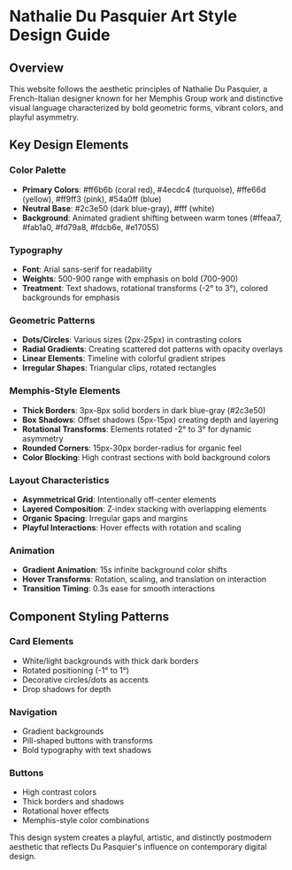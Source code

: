 # Nathalie Du Pasquier Art Style Design Guide

## Overview
This website follows the aesthetic principles of Nathalie Du Pasquier, a French-Italian designer known for her Memphis Group work and distinctive visual language characterized by bold geometric forms, vibrant colors, and playful asymmetry.

## Key Design Elements

### Color Palette
- **Primary Colors**: #ff6b6b (coral red), #4ecdc4 (turquoise), #ffe66d (yellow), #ff9ff3 (pink), #54a0ff (blue)
- **Neutral Base**: #2c3e50 (dark blue-gray), #fff (white)
- **Background**: Animated gradient shifting between warm tones (#ffeaa7, #fab1a0, #fd79a8, #fdcb6e, #e17055)

### Typography
- **Font**: Arial sans-serif for readability
- **Weights**: 500-900 range with emphasis on bold (700-900)
- **Treatment**: Text shadows, rotational transforms (-2° to 3°), colored backgrounds for emphasis

### Geometric Patterns
- **Dots/Circles**: Various sizes (2px-25px) in contrasting colors
- **Radial Gradients**: Creating scattered dot patterns with opacity overlays
- **Linear Elements**: Timeline with colorful gradient stripes
- **Irregular Shapes**: Triangular clips, rotated rectangles

### Memphis-Style Elements
- **Thick Borders**: 3px-8px solid borders in dark blue-gray (#2c3e50)
- **Box Shadows**: Offset shadows (5px-15px) creating depth and layering
- **Rotational Transforms**: Elements rotated -2° to 3° for dynamic asymmetry
- **Rounded Corners**: 15px-30px border-radius for organic feel
- **Color Blocking**: High contrast sections with bold background colors

### Layout Characteristics
- **Asymmetrical Grid**: Intentionally off-center elements
- **Layered Composition**: Z-index stacking with overlapping elements
- **Organic Spacing**: Irregular gaps and margins
- **Playful Interactions**: Hover effects with rotation and scaling

### Animation
- **Gradient Animation**: 15s infinite background color shifts
- **Hover Transforms**: Rotation, scaling, and translation on interaction
- **Transition Timing**: 0.3s ease for smooth interactions

## Component Styling Patterns

### Card Elements
- White/light backgrounds with thick dark borders
- Rotated positioning (-1° to 1°)
- Decorative circles/dots as accents
- Drop shadows for depth

### Navigation
- Gradient backgrounds
- Pill-shaped buttons with transforms
- Bold typography with text shadows

### Buttons
- High contrast colors
- Thick borders and shadows
- Rotational hover effects
- Memphis-style color combinations

This design system creates a playful, artistic, and distinctly postmodern aesthetic that reflects Du Pasquier's influence on contemporary digital design.